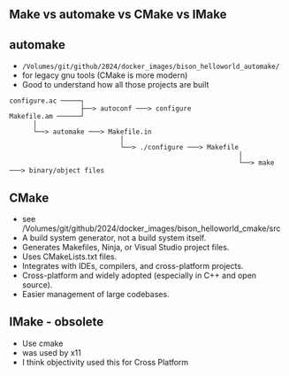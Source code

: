 ## Make vs automake vs CMake vs IMake

## automake
* `/Volumes/git/github/2024/docker_images/bison_helloworld_automake/`
* for legacy gnu tools (CMake is more modern)
* Good to understand how all those projects are built

```
configure.ac ─────┐
                  ├──> autoconf ───> configure
Makefile.am ──────┘
      │
      └──> automake ───> Makefile.in
                            │
                            └──> ./configure ───> Makefile
                                                          │
                                                          └──> make ───> binary/object files

```

## CMake
* see /Volumes/git/github/2024/docker_images/bison_helloworld_cmake/src
* A build system generator, not a build system itself.
* Generates Makefiles, Ninja, or Visual Studio project files.
* Uses CMakeLists.txt files.
* Integrates with IDEs, compilers, and cross-platform projects.
* Cross-platform and widely adopted (especially in C++ and open source).
* Easier management of large codebases.


## IMake - obsolete
* Use cmake
* was used by x11
* I think objectivity used this for Cross Platform
